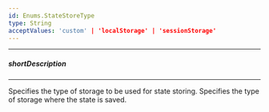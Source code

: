 ```yaml
---
id: Enums.StateStoreType
type: String
acceptValues: 'custom' | 'localStorage' | 'sessionStorage'
---
```

---
##### shortDescription
<!-- Description goes here -->

---
<!-- Description goes here -->
Specifies the type of storage to be used for state storing.
Specifies the type of storage where the state is saved.